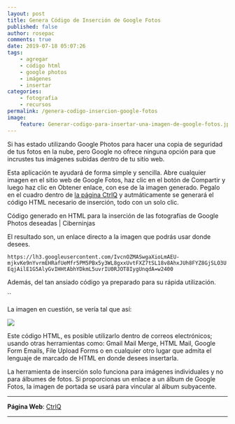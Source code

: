 ```yaml
---
layout: post
title: Genera Código de Inserción de Google Fotos
published: false
author: rosepac
comments: true
date: 2019-07-18 05:07:26
tags:
    - agregar
    - código html
    - google photos
    - imágenes
    - insertar
categories:
    - fotografia
    - recursos
permalink: /genera-codigo-insercion-google-fotos
image:
    feature: Generar-codigo-para-insertar-una-imagen-de-google-fotos.jpg
---
```

Si has estado utilizando Google Photos para hacer una copia de seguridad de tus fotos en la nube, pero Google no ofrece ninguna opción para que incrustes tus imágenes subidas dentro de tu sitio web.

Esta aplicación te ayudará de forma simple y sencilla. Abre cualquier imagen en el sitio web de Google Fotos, haz clic en el botón de Compartir y luego haz clic en Obtener enlace, con ese de la imagen generado. Pegalo en el cuadro dentro de [la página CtrlQ][1] y autmáticamente se generará el código HTML necesario de inserción, todo con un solo clic.

Código generado en HTML para la inserción de las fotografías de Google Photos deseadas | Ciberninjas 

El resultado son, un enlace directo a la imagen que podrás usar donde desees.

`https://lh3.googleusercontent.com/IvcnOZMASwgaXioLmAEU-mjkvKe9nYvrmEHRafUeMfr5PM5PBx5y3WL8gxxUvtFXZ7tSL18v8AhxJUh8FYZ8GjSLO3UEqjAilE1G5AlyGvIHHtAbhYDkmL5uvrIU0RJOT8IygUnqdA=w2400`

Además, del tan ansiado código ya preparado para su rápida utilización.

``

La imagen en cuestión, se vería tal que así:

[![][2]][3]

Este código HTML, es posible utilizarlo dentro de correos electrónicos; usando otras herramientas como: Gmail Mail Merge, HTML Mail, Google Form Emails, File Upload Forms o en cualquier otro lugar que admita el lenguaje de marcado de HTML en donde desees insertarla.

La herramienta de inserción solo funciona para imágenes individuales y no para álbumes de fotos. Si proporcionas un enlace a un álbum de Google Fotos, la imagen de portada se usará para vincular al álbum subyacente.

* * *

**Página Web**: [CtrlQ][1]

* * *

 [1]: https://ctrlq.org/google/photos
 [2]: https://lh3.googleusercontent.com/IvcnOZMASwgaXioLmAEU-mjkvKe9nYvrmEHRafUeMfr5PM5PBx5y3WL8gxxUvtFXZ7tSL18v8AhxJUh8FYZ8GjSLO3UEqjAilE1G5AlyGvIHHtAbhYDkmL5uvrIU0RJOT8IygUnqdA=w2400
 [3]: https://photos.google.com/share/AF1QipOAqarrcOeKCvgzEa1iPOB1MKUi5fBgUH5Q6JvpA48RVk4yO_6cumqt_saBiegp_Q?key=c0t6MDkzb3M3NlhIXzdQZTN1d2VjMWc3V1ozYmln&source=ctrlq.org